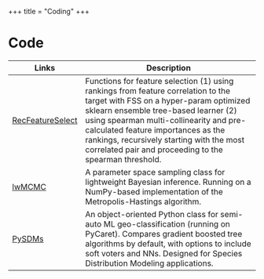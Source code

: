 +++
title = "Coding"
+++

# Code

Links | Description
-----|-------
[RecFeatureSelect](https://pypi.org/project/RecFeatureSelect/) | Functions for feature selection (1) using rankings from feature correlation to the target with FSS on a hyper-param optimized sklearn ensemble tree-based learner (2) using spearman multi-collinearity and pre-calculated feature importances as the rankings, recursively starting with the most correlated pair and proceeding to the spearman threshold.
[lwMCMC](https://pypi.org/project/lwMCMC/) | A parameter space sampling class for lightweight Bayesian inference. Running on a NumPy-based implementation of the Metropolis-Hastings algorithm.
[PySDMs](https://github.com/daniel-furman/PySDMs) | An object-oriented Python class for semi-auto ML geo-classification (running on PyCaret). Compares gradient boosted tree algorithms by default, with options to include soft voters and NNs. Designed for Species Distribution Modeling applications. 

